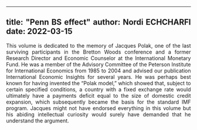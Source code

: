 
---
title: "Penn BS effect"
author: Nordi ECHCHARFI
date: 2022-03-15
---

<style>body {text-align: justify}</style>
<style>body {"font-family: Brill; font-size:3pt; text-align: justify}</style>


This volume is dedicated to the memory of Jacques Polak, one of the last surviving participants in the Bretton Woods conference and a former Research Director and Economic Counselor at the International Monetary Fund. He was a member of the Advisory Committee of the Peterson Institute for International Economics from 1985 to 2004 and advised our publication International Economic Insights for several years. He was perhaps best known for having invented the “Polak model,” which showed that, subject to certain specified conditions, a country with a fixed exchange rate would ultimately have a payments deficit equal to the size of domestic credit expansion, which subsequently became the basis for the standard IMF program. Jacques might not have endorsed everything in this volume but his abiding intellectual curiosity would surely have demanded that he understand the argument.